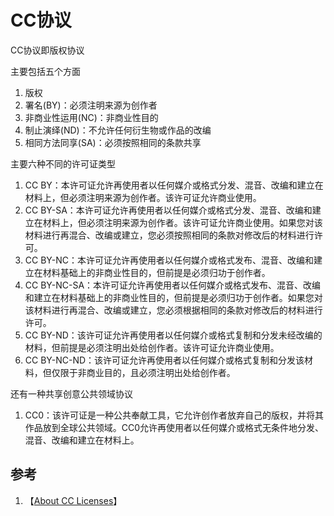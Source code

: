 # CC协议

CC协议即版权协议

主要包括五个方面

1. 版权
2. 署名(BY)：必须注明来源为创作者
3. 非商业性运用(NC)：非商业性目的
4. 制止演绎(ND)：不允许任何衍生物或作品的改编
5. 相同方法同享(SA)：必须按照相同的条款共享

主要六种不同的许可证类型

1. CC BY：本许可证允许再使用者以任何媒介或格式分发、混音、改编和建立在材料上，但必须注明来源为创作者。该许可证允许商业使用。
2. CC BY-SA：本许可证允许再使用者以任何媒介或格式分发、混音、改编和建立在材料上，但必须注明来源为创作者。该许可证允许商业使用。如果您对该材料进行再混合、改编或建立，您必须按照相同的条款对修改后的材料进行许可。
3. CC BY-NC：本许可证允许再使用者以任何媒介或格式发布、混音、改编和建立在材料基础上的非商业性目的，但前提是必须归功于创作者。
4. CC BY-NC-SA：本许可证允许再使用者以任何媒介或格式发布、混音、改编和建立在材料基础上的非商业性目的，但前提是必须归功于创作者。如果您对该材料进行再混合、改编或建立，您必须根据相同的条款对修改后的材料进行许可。
5. CC BY-ND：该许可证允许再使用者以任何媒介或格式复制和分发未经改编的材料，但前提是必须注明出处给创作者。该许可证允许商业使用。
6. CC BY-NC-ND：该许可证允许再使用者以任何媒介或格式复制和分发该材料，但仅限于非商业目的，且必须注明出处给创作者。

还有一种共享创意公共领域协议

1. CC0：该许可证是一种公共奉献工具，它允许创作者放弃自己的版权，并将其作品放到全球公共领域。CC0允许再使用者以任何媒介或格式无条件地分发、混音、改编和建立在材料上。

## 参考

1. 【[About CC Licenses](https://creativecommons.org/about/cclicenses/)】
